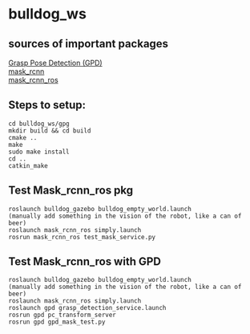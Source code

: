 # bulldog_ws
## sources of important packages
[Grasp Pose Detection (GPD)](https://github.com/atenpas/gpd)  
[mask_rcnn](https://github.com/matterport/Mask_RCNN)  
[mask_rcnn_ros](https://github.com/qixuxiang/mask_rcnn_ros)
## Steps to setup:  
```
cd bulldog_ws/gpg   
mkdir build && cd build  
cmake ..  
make  
sudo make install  
cd ..  
catkin_make  
```
## Test Mask_rcnn_ros pkg
```
roslaunch bulldog_gazebo bulldog_empty_world.launch  
(manually add something in the vision of the robot, like a can of beer)  
roslaunch mask_rcnn_ros simply.launch  
rosrun mask_rcnn_ros test_mask_service.py  
```
## Test Mask_rcnn_ros with GPD
```
roslaunch bulldog_gazebo bulldog_empty_world.launch  
(manually add something in the vision of the robot, like a can of beer)  
roslaunch mask_rcnn_ros simply.launch  
roslaunch gpd grasp_detection_service.launch  
rosrun gpd pc_transform_server
rosrun gpd gpd_mask_test.py  
```
